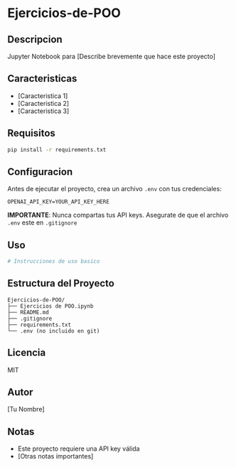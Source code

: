 # Ejercicios-de-POO

## Descripcion
Jupyter Notebook para [Describe brevemente que hace este proyecto]

## Caracteristicas
- [Caracteristica 1]
- [Caracteristica 2]
- [Caracteristica 3]

## Requisitos
```bash
pip install -r requirements.txt
```

## Configuracion
Antes de ejecutar el proyecto, crea un archivo `.env` con tus credenciales:
```
OPENAI_API_KEY=YOUR_API_KEY_HERE
```

**IMPORTANTE**: Nunca compartas tus API keys. Asegurate de que el archivo `.env` este en `.gitignore`

## Uso
```python
# Instrucciones de uso basico
```

## Estructura del Proyecto
```
Ejercicios-de-POO/
├── Ejercicios de POO.ipynb
├── README.md
├── .gitignore
├── requirements.txt
└── .env (no incluido en git)
```

## Licencia
MIT

## Autor
[Tu Nombre]

## Notas
- Este proyecto requiere una API key válida
- [Otras notas importantes]
